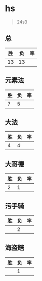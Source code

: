 # hs

> 24s3

## 总
|胜|负|率|
|-|-|-|
|13|13||

## 元素法
|胜|负|率|
|-|-|-|
|7|5||

## 大法
|胜|负|率|
|-|-|-|
|4|4||

## 大哥德
|胜|负|率|
|-|-|-|
|2|1||

## 污手骑
|胜|负|率|
|-|-|-|
||2||

## 海盗瞎
|胜|负|率|
|-|-|-|
||1||
